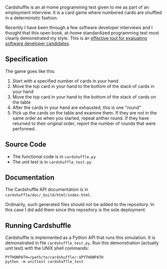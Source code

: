 Cardshuffle is an at-home programming test given to me as part of an employment interview.  It is a card game where numbered cards are shuffled in a deterministic fashion.

Recently I have been through a few software developer interviews and I thought that this open book, at-home standardized programming test most clearly demonstrated my style.  This is an [effective tool for evaluating software developer candidates](http://sockpuppet.org/blog/2015/03/06/the-hiring-post/).

Specification
---------------

The game goes like this:

1. Start with a specified number of cards in your hand
1. Move the top card in your hand to the bottom of the stack of cards in your hand   
1. Move the top card in your hand to the bottom of the stack of cards on the table
1. After the cards in your hand are exhausted, this is one "round"
1. Pick up the cards on the table and examine them.  If they are not in the same order as when you started, repeat anther round.  If they have returned to their original order, report the number of rounds that were performed.

Source Code
-------------------

* The functional code is in `cardshuffle.py`
* The unit test is in `cardshuffle_test.py`

Documentation
-----------------

The Cardshuffle API documentation is in `cardshuffle/doc/_build/html/index.html`.

Ordinarily, such generated files should not be added to the repository.  In this case I did add them since this repository is the sole deployment.

Running Cardshuffle
--------------------

Cardshuffle is implemented as a Python API that runs this simulation.  It is demonstrated in file
`cardshuffle_test.py`.  Run this demonstration (actually unit test) with the UNIX shell
commands:

    PYTHONPATH=/path/to/cardshuffle/:$PYTHONPATH 
    python -m unittest cardshuffle_test